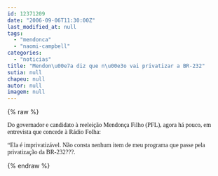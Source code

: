 ```yaml
---
id: 12371209
date: "2006-09-06T11:30:00Z"
last_modified_at: null
tags:
  - "mendonca"
  - "naomi-campbell"
categories:
  - "noticias"
title: "Mendon\u00e7a diz que n\u00e3o vai privatizar a BR-232"
sutia: null
chapeu: null
autor: null
imagem: null
---
```

{% raw %}
<p><P><FONT face=Verdana>Do governador e candidato à reeleição Mendonça Filho (PFL), agora há pouco, em entrevista que concede à Rádio Folha:</FONT></P></p>
<p><P><FONT face=Verdana>“Ela é imprivatizável. Não consta nenhum item de meu programa que passe pela privatização da BR-232???.</FONT></P> </p>
{% endraw %}